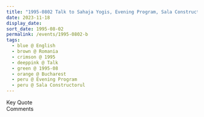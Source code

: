 ```yaml
---
title: "1995-0802 Talk to Sahaja Yogis, Evening Program, Sala Constructorul, Strada Fizicienilor 50, Bucharest, Romania"
date: 2023-11-18
display_date: 
sort_date: 1995-08-02
permalink: /events/1995-0802-b
tags:
  - blue @ English
  - brown @ Romania
  - crimson @ 1995
  - deeppink @ Talk
  - green @ 1995-08
  - orange @ Bucharest
  - peru @ Evening Program
  - peru @ Sala Constructorul
---
```


<wave-list>
  <list-title color="green" width="75">Key Quote</list-title>
  <list-item color="BlanchedAlmond"  width="200"></list-item>
  <list-item color="Lavender"></list-item>
  <list-item color="BlanchedAlmond"></list-item>
</wave-list>

<br>

<wave-list>
  <list-title color="green" width="75">Comments</list-title>
  <list-item color="BlanchedAlmond"  width="200"></list-item>
  <list-item color="Lavender"></list-item>
  <list-item color="BlanchedAlmond"></list-item>
</wave-list>